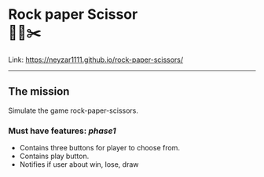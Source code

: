 # Rock paper Scissor <br> 🗿📃✂️
Link: <https://neyzar1111.github.io/rock-paper-scissors/>
- - -
## The mission
Simulate the game rock-paper-scissors.

### Must have features: *phase1*
- Contains three buttons for player to choose from.
- Contains play button.
- Notifies if user about win, lose, draw



